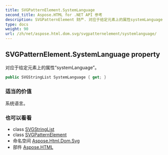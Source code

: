 ```yaml
---
title: SVGPatternElement.SystemLanguage
second_title: Aspose.HTML for .NET API 参考
description: SVGPatternElement 财产. 对应于给定元素上的属性systemLanguage
type: docs
weight: 90
url: /zh/net/aspose.html.dom.svg/svgpatternelement/systemlanguage/
---
```

## SVGPatternElement.SystemLanguage property

对应于给定元素上的属性“systemLanguage”。

```csharp
public SVGStringList SystemLanguage { get; }
```

### 适当的价值

系统语言。

### 也可以看看

* class [SVGStringList](../../../aspose.html.dom.svg.datatypes/svgstringlist/)
* class [SVGPatternElement](../)
* 命名空间 [Aspose.Html.Dom.Svg](../../svgpatternelement/)
* 部件 [Aspose.HTML](../../../)


